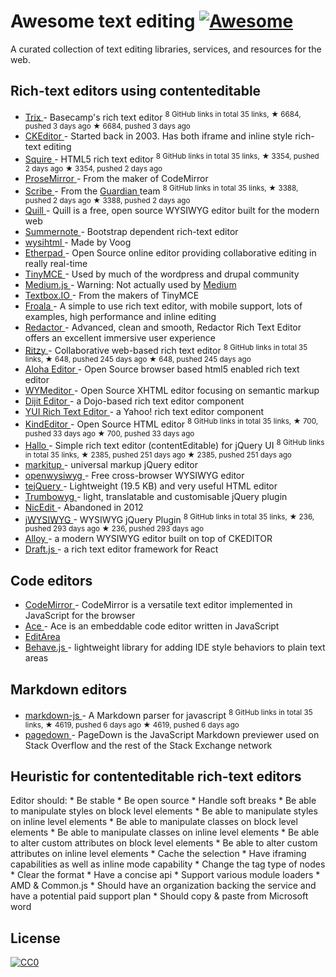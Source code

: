 <h1>
 Awesome text editing
 <a href="https://github.com/sindresorhus/awesome">
  <img alt="Awesome" src="https://cdn.rawgit.com/sindresorhus/awesome/d7305f38d29fed78fa85652e3a63e154dd8e8829/media/badge.svg"/>
 </a>
</h1>
<p>
 A curated collection of text editing libraries, services, and resources for the web.
</p>
<h2>
 Rich-text editors using contenteditable
</h2>
<ul>
 <li>
  <a href="https://github.com/basecamp/trix">
   Trix
  </a>
  - Basecamp's rich text editor
  <sup>
   8 GitHub links in total 35 links, ★ 6684, pushed 3 days ago
  </sup>
  <sup>
   &#9733 6684, pushed 3 days ago
  </sup>
 </li>
 <li>
  <a href="http://ckeditor.com/">
   CKEditor
  </a>
  - Started back in 2003. Has both iframe and inline style rich-text editing
 </li>
 <li>
  <a href="https://github.com/neilj/Squire">
   Squire
  </a>
  - HTML5 rich text editor
  <sup>
   8 GitHub links in total 35 links, ★ 3354, pushed 2 days ago
  </sup>
  <sup>
   &#9733 3354, pushed 2 days ago
  </sup>
 </li>
 <li>
  <a href="http://prosemirror.net/">
   ProseMirror
  </a>
  - From the maker of CodeMirror
 </li>
 <li>
  <a href="https://github.com/guardian/scribe">
   Scribe
  </a>
  - From the
  <a href="http://www.theguardian.com/">
   Guardian
  </a>
  team
  <sup>
   8 GitHub links in total 35 links, ★ 3388, pushed 2 days ago
  </sup>
  <sup>
   &#9733 3388, pushed 2 days ago
  </sup>
 </li>
 <li>
  <a href="http://quilljs.com/">
   Quill
  </a>
  - Quill is a free, open source WYSIWYG editor built for the modern web
 </li>
 <li>
  <a href="http://summernote.org/">
   Summernote
  </a>
  - Bootstrap dependent rich-text editor
 </li>
 <li>
  <a href="http://wysihtml.com/">
   wysihtml
  </a>
  - Made by Voog
 </li>
 <li>
  <a href="http://etherpad.org/">
   Etherpad
  </a>
  - Open Source online editor providing collaborative editing in really real-time
 </li>
 <li>
  <a href="http://www.tinymce.com/">
   TinyMCE
  </a>
  - Used by much of the wordpress and drupal community
 </li>
 <li>
  <a href="http://jakiestfu.github.io/Medium.js/docs/">
   Medium.js
  </a>
  - Warning: Not actually used by
  <a href="https://medium.com/">
   Medium
  </a>
 </li>
 <li>
  <a href="https://textbox.io/">
   Textbox.IO
  </a>
  - From the makers of TinyMCE
 </li>
 <li>
  <a href="https://www.froala.com/wysiwyg-editor">
   Froala
  </a>
  - A simple to use rich text editor, with mobile support, lots of examples, high performance and inline editing
 </li>
 <li>
  <a href="http://imperavi.com/redactor/">
   Redactor
  </a>
  - Advanced, clean and smooth, Redactor Rich Text Editor offers an excellent immersive user experience
 </li>
 <li>
  <a href="https://github.com/ritzyed/ritzy">
   Ritzy
  </a>
  - Collaborative web-based rich text editor
  <sup>
   8 GitHub links in total 35 links, ★ 648, pushed 245 days ago
  </sup>
  <sup>
   &#9733 648, pushed 245 days ago
  </sup>
 </li>
 <li>
  <a href="http://www.alohaeditor.org/Content.Node/index.html">
   Aloha Editor
  </a>
  - Open Source browser based html5 enabled rich text editor
 </li>
 <li>
  <a href="http://www.wymeditor.org/">
   WYMeditor
  </a>
  - Open Source XHTML editor focusing on semantic markup
 </li>
 <li>
  <a href="http://dojotoolkit.org/">
   Dijit Editor
  </a>
  - a Dojo-based rich text editor component
 </li>
 <li>
  <a href="http://yui.github.io/yui2/">
   YUI Rich Text Editor
  </a>
  - a Yahoo! rich text editor component
 </li>
 <li>
  <a href="https://github.com/kindsoft/kindeditor">
   KindEditor
  </a>
  - Open Source HTML editor
  <sup>
   8 GitHub links in total 35 links, ★ 700, pushed 33 days ago
  </sup>
  <sup>
   &#9733 700, pushed 33 days ago
  </sup>
 </li>
 <li>
  <a href="https://github.com/bergie/hallo">
   Hallo
  </a>
  - Simple rich text editor (contentEditable) for jQuery UI
  <sup>
   8 GitHub links in total 35 links, ★ 2385, pushed 251 days ago
  </sup>
  <sup>
   &#9733 2385, pushed 251 days ago
  </sup>
 </li>
 <li>
  <a href="http://markitup.jaysalvat.com/home/">
   markitup
  </a>
  - universal markup jQuery editor
 </li>
 <li>
  <a href="http://www.openwebware.com/">
   openwysiwyg
  </a>
  - Free cross-browser WYSIWYG editor
 </li>
 <li>
  <a href="http://jqueryte.com/">
   tejQuery
  </a>
  - Lightweight (19.5 KB) and very useful HTML editor
 </li>
 <li>
  <a href="http://alex-d.github.io/Trumbowyg/">
   Trumbowyg
  </a>
  - light, translatable and customisable jQuery plugin
 </li>
 <li>
  <a href="http://nicedit.com/">
   NicEdit
  </a>
  - Abandoned in 2012
 </li>
 <li>
  <a href="https://github.com/akzhan/jwysiwyg">
   jWYSIWYG
  </a>
  - WYSIWYG jQuery Plugin
  <sup>
   8 GitHub links in total 35 links, ★ 236, pushed 293 days ago
  </sup>
  <sup>
   &#9733 236, pushed 293 days ago
  </sup>
 </li>
 <li>
  <a href="http://alloyeditor.com/">
   Alloy
  </a>
  - a modern WYSIWYG editor built on top of CKEDITOR
 </li>
 <li>
  <a href="http://facebook.github.io/draft-js/">
   Draft.js
  </a>
  - a rich text editor framework for React
 </li>
</ul>
<h2>
 Code editors
</h2>
<ul>
 <li>
  <a href="https://codemirror.net/">
   CodeMirror
  </a>
  - CodeMirror is a versatile text editor implemented in JavaScript for the browser
 </li>
 <li>
  <a href="https://ace.c9.io/#nav=about">
   Ace
  </a>
  - Ace is an embeddable code editor written in JavaScript
 </li>
 <li>
  <a href="http://www.cdolivet.com/editarea/editarea/exemples/exemple_full.html">
   EditArea
  </a>
 </li>
 <li>
  <a href="http://jakiestfu.github.io/Behave.js/">
   Behave.js
  </a>
  - lightweight library for adding IDE style behaviors to plain text areas
 </li>
</ul>
<h2>
 Markdown editors
</h2>
<ul>
 <li>
  <a href="https://github.com/evilstreak/markdown-js">
   markdown-js
  </a>
  - A Markdown parser for javascript
  <sup>
   8 GitHub links in total 35 links, ★ 4619, pushed 6 days ago
  </sup>
  <sup>
   &#9733 4619, pushed 6 days ago
  </sup>
 </li>
 <li>
  <a href="https://code.google.com/p/pagedown/wiki/PageDown">
   pagedown
  </a>
  - PageDown is the JavaScript Markdown previewer used on Stack Overflow and the rest of the Stack Exchange network
 </li>
</ul>
<h2>
 Heuristic for contenteditable rich-text editors
</h2>
<p>
 Editor should:
* Be stable
* Be open source
* Handle soft breaks
* Be able to manipulate styles on block level elements
* Be able to manipulate styles on inline level elements
* Be able to manipulate classes on block level elements
* Be able to manipulate classes on inline level elements
* Be able to alter custom attributes on block level elements
* Be able to alter custom attributes on inline level elements
* Cache the selection
* Have iframing capabilities as well as inline mode capability
* Change the tag type of nodes
* Clear the format
* Have a concise api
* Support various module loaders
    * AMD & Common.js
* Should have an organization backing the service and have a potential paid support plan
* Should copy & paste from Microsoft word
</p>
<h2>
 License
</h2>
<p>
 <a href="http://creativecommons.org/publicdomain/zero/1.0/">
  <img alt="CC0" src="http://i.creativecommons.org/p/zero/1.0/88x31.png"/>
 </a>
</p>

